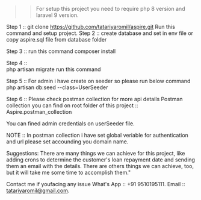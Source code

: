 >>  For setup this project you need to require php 8 version and laravel 9 version.

Step 1 :: 
			git clone https://github.com/tatariyaromil/aspire.git
			Run this command and setup project.
Step 2 ::
			create database and set in env file
			or copy aspire.sql file from database folder

Step 3 ::
			run this command 
			composer install
			
Step 4 :: 	
			php artisan migrate
			run this command

Step 5 :: 
			For admin i have create on seeder so please run below command
			php artisan db:seed --class=UserSeeder

Step 6 :: 
			Please check postman collection for more api details
			Postman collection you can find on root folder of this project :: Aspire.postman_collection

You can fined admin credentials on userSeeder file.

NOTE :: In postman collection i have set global veriable for authentication and url please set accounding you domain name.

Suggestions: There are many things we can achieve for this project, like adding crons to determine the customer's loan repayment date and sending them an email with the details. There are others things we can achieve, too, but it will take me some time to accomplish them."

Contact me if youfacing any issue 
What's App :: +91 9510195111.
Email :: tatariyaromil@gmail.com.
			